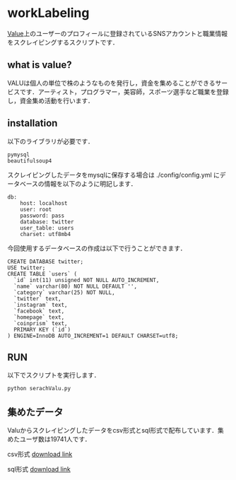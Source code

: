 # workLabeling
[Value](https://valu.is/)上のユーザーのプロフィールに登録されているSNSアカウントと職業情報をスクレイピングするスクリプトです．

## what is value?
VALUは個人の単位で株のようなものを発行し，資金を集めることができるサービスです．アーティスト，プログラマー，美容師，スポーツ選手など職業を登録し，資金集め活動を行います．

## installation
以下のライブラリが必要です．

```
pymysql
beautifulsoup4

```

スクレイピングしたデータをmysqlに保存する場合は ./config/config.yml にデータベースの情報を以下のように明記します．

``` 
db:
    host: localhost
    user: root
    password: pass
    database: twitter
    user_table: users
    charset: utf8mb4
```

今回使用するデータベースの作成は以下で行うことができます．

```
CREATE DATABASE twitter;
USE twitter;
CREATE TABLE `users` (
  `id` int(11) unsigned NOT NULL AUTO_INCREMENT,
  `name` varchar(80) NOT NULL DEFAULT '',
  `category` varchar(25) NOT NULL,
  `twitter` text,
  `instagram` text,
  `facebook` text,
  `homepage` text,
  `coinprism` text,
  PRIMARY KEY (`id`)
) ENGINE=InnoDB AUTO_INCREMENT=1 DEFAULT CHARSET=utf8;

```


## RUN
以下でスクリプトを実行します．

```
python serachValu.py
```


## 集めたデータ
Valuからスクレイピングしたデータをcsv形式とsql形式で配布しています．集めたユーザ数は19741人です．

csv形式 [download link](https://mega.nz/#!5j5k3SyS!GInfT0kbdsNsOaptkg74TtW5QUCbE3hhJP_K7Q-8EyM)

sql形式 [download link](https://mega.nz/#!FypnFIJR!3y7bJ2k2j68td2UrTucSta9WFgaQOL_k4XQ10MWLahQ)